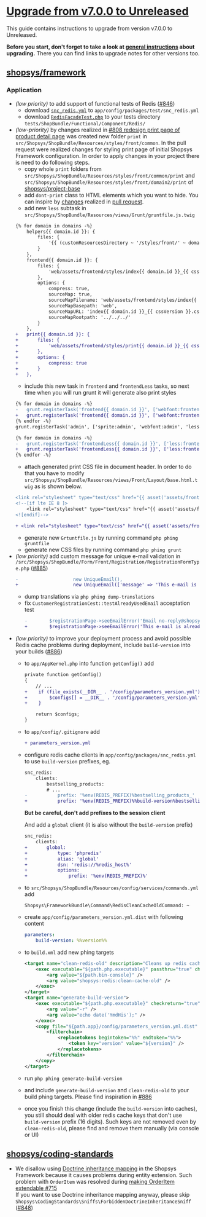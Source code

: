 # [Upgrade from v7.0.0 to Unreleased]

This guide contains instructions to upgrade from version v7.0.0 to Unreleased.

**Before you start, don't forget to take a look at [general instructions](/UPGRADE.md) about upgrading.**
There you can find links to upgrade notes for other versions too.

## [shopsys/framework]
### Application
- *(low priority)* to add support of functional tests of Redis ([#846](https://github.com/shopsys/shopsys/pull/846))
    - download [`snc_redis.yml`](https://github.com/shopsys/project-base/blob/master/app/config/packages/test/snc_redis.yml) to `app/config/packages/test/snc_redis.yml`
    - download [`RedisFacadeTest.php`](https://github.com/shopsys/project-base/tree/master/tests/ShopBundle/Functional/Component/Redis/RedisFacadeTest.php) to your tests directory `tests/ShopBundle/Functional/Component/Redis/`
- *(low-priority)* by changes realized in [#808 redesign print page of product detail page](https://github.com/shopsys/shopsys/pull/808) was created new folder `print` in `src/Shopsys/ShopBundle/Resources/styles/front/common`. In the pull request were realized changes for styling print page of initial Shopsys Framework configuration. In order to apply changes in your project there is need to do following steps.
    - copy whole `print` folders from `src/Shopsys/ShopBundle/Resources/styles/front/common/print` and `src/Shopsys/ShopBundle/Resources/styles/front/domain2/print` of [shopsys/project-base](https://github.com/shopsys/project-base/)
    - add `dont-print` class to HTML elements which you want to hide. You can inspire by [changes](https://github.com/shopsys/shopsys/pull/808/files) realized in [pull request](https://github.com/shopsys/shopsys/pull/808).
    - add new `less` subtask in `src/Shopsys/ShopBundle/Resources/views/Grunt/gruntfile.js.twig`
    ```diff
    {% for domain in domains -%}
        helpers{{ domain.id }}: {
            files: {
                '{{ (customResourcesDirectory ~ '/styles/front/' ~ domain.stylesDirectory)|raw }}/helpers/helpers-generated.less': '{{ (customResourcesDirectory ~ '/styles/front/' ~ domain.stylesDirectory)|raw }}/helpers.less'
            }
        },
        frontend{{ domain.id }}: {
            files: {
                'web/assets/frontend/styles/index{{ domain.id }}_{{ cssVersion }}.css': '{{ (customResourcesDirectory ~ '/styles/front/' ~ domain.stylesDirectory)|raw }}/main.less'
            },
            options: {
                compress: true,
                sourceMap: true,
                sourceMapFilename: 'web/assets/frontend/styles/index{{ domain.id }}_{{ cssVersion }}.css.map',
                sourceMapBasepath: 'web',
                sourceMapURL: 'index{{ domain.id }}_{{ cssVersion }}.css.map',
                sourceMapRootpath: '../../../'
            }
        },
    +   print{{ domain.id }}: {
    +       files: {
    +           'web/assets/frontend/styles/print{{ domain.id }}_{{ cssVersion }}.css': '{{ (customResourcesDirectory ~ '/styles/front/' ~ domain.stylesDirectory)|raw }}/print/main.less'
    +       },
    +       options: {
    +           compress: true
    +       }
    +   },
    ```
    - include this new task in `frontend` and `frontendLess` tasks, so next time when you will run grunt it will generate also print styles
    ```diff
    {% for domain in domains -%}
    -   grunt.registerTask('frontend{{ domain.id }}', ['webfont:frontend', 'sprite:frontend', 'less:frontend{{ domain.id }}', 'legacssy:frontend{{ domain.id }}', 'less:wysiwyg{{ domain.id }}'], 'postcss');
    +   grunt.registerTask('frontend{{ domain.id }}', ['webfont:frontend', 'sprite:frontend', 'less:frontend{{ domain.id }}', 'less:print{{ domain.id }}', 'legacssy:frontend{{ domain.id }}', 'less:wysiwyg{{ domain.id }}'], 'postcss');
    {% endfor -%}
    grunt.registerTask('admin', ['sprite:admin', 'webfont:admin', 'less:admin', 'legacssy:admin' ]);

    {% for domain in domains -%}
    -   grunt.registerTask('frontendLess{{ domain.id }}', ['less:frontend{{ domain.id }}', 'legacssy:frontend{{ domain.id }}', 'less:wysiwyg{{ domain.id }}']);
    +   grunt.registerTask('frontendLess{{ domain.id }}', ['less:frontend{{ domain.id }}', 'legacssy:frontend{{ domain.id }}', 'less:print{{ domain.id }}', 'less:wysiwyg{{ domain.id }}']);
    {% endfor -%}
    ```
    - attach generated print CSS file in document header. In order to do that you have to modify `src/Shopsys/ShopBundle/Resources/views/Front/Layout/base.html.twig` as is shown below.
    ```diff
    <link rel="stylesheet" type="text/css" href="{{ asset('assets/frontend/styles/index' ~ getDomain().id ~ '_' ~ getCssVersion() ~ '.css') }}" media="screen, projection">
    <!--[if lte IE 8 ]>
        <link rel="stylesheet" type="text/css" href="{{ asset('assets/frontend/styles/index' ~ getDomain().id ~ '_' ~ getCssVersion() ~ '-ie8.css') }}" media="screen, projection">
    <![endif]-->

    + <link rel="stylesheet" type="text/css" href="{{ asset('assets/frontend/styles/print' ~ getDomain().id ~ '_' ~ getCssVersion() ~ '.css') }}" media="print">
    ```
    - generate new `Grtuntfile.js` by running command `php phing gruntfile`
    - generate new CSS files by running command `php phing grunt`
- *(low priority)* add custom message for unique e-mail validation in `/src/Shopsys/ShopBundle/Form/Front/Registration/RegistrationFormType.php` ([#885](https://github.com/shopsys/shopsys/pull/885))
    ```diff
    -                    new UniqueEmail(),
    +                    new UniqueEmail(['message' => 'This e-mail is already registered']),
    ```
    - dump translations via `php phing dump-translations`
    - fix `CustomerRegistrationCest::testAlreadyUsedEmail` acceptation test
        ```diff
        -        $registrationPage->seeEmailError('Email no-reply@shopsys.com is already registered');
        +        $registrationPage->seeEmailError('This e-mail is already registered');
        ```
- *(low priority)* to improve your deployment process and avoid possible Redis cache problems during deployment, include `build-version` into your builds ([#886](https://github.com/shopsys/shopsys/pull/886))
    - to `app/AppKernel.php` into function `getConfig()` add
        ```diff
        private function getConfig()
        {
            // ...
        +    if (file_exists(__DIR__ . '/config/parameters_version.yml')) {
        +        $configs[] = __DIR__ . '/config/parameters_version.yml';
        +    }

            return $configs;
        }
        ```
    - to `app/config/.gitignore` add
        ```diff
        + parameters_version.yml
        ```
    - configure redis cache clients in `app/config/packages/snc_redis.yml` to use `build-version` prefixes, eg.
        ```diff
        snc_redis:
            clients:
                bestselling_products:
                # ...
        -           prefix: '%env(REDIS_PREFIX)%bestselling_products_'
        +           prefix: '%env(REDIS_PREFIX)%%build-version%bestselling_products_'
        ```
        **But be careful, don't add prefixes to the session client**

        And add a `global` client (it is also without the `build-version` prefix)
        ```diff
        snc_redis:
            clients:
        +       global:
        +           type: 'phpredis'
        +           alias: 'global'
        +           dsn: 'redis://%redis_host%'
        +           options:
        +               prefix: '%env(REDIS_PREFIX)%'
        ```
    - to `src/Shopsys/ShopBundle/Resources/config/services/commands.yml` add
        ```
        Shopsys\FrameworkBundle\Command\RedisCleanCacheOldCommand: ~
        ```
    - create `app/config/parameters_version.yml.dist` with following content
        ```yml
        parameters:
            build-version: %%version%%
        ```
    - to `build.xml` add new phing targets
        ```xml
        <target name="clean-redis-old" description="Cleans up redis cache for previous build versions">
            <exec executable="${path.php.executable}" passthru="true" checkreturn="true" output="${dev.null}">
                <arg value="${path.bin-console}" />
                <arg value="shopsys:redis:clean-cache-old" />
            </exec>
        </target>
        <target name="generate-build-version">
            <exec executable="${path.php.executable}" checkreturn="true" outputProperty="version">
                <arg value="-r" />
                <arg value="echo date('YmdHis');" />
            </exec>
            <copy file="${path.app}/config/parameters_version.yml.dist" tofile="${path.app}/config/parameters_version.yml" overwrite="true">
                <filterchain>
                    <replacetokens begintoken="%%" endtoken="%%">
                        <token key="version" value="${version}" />
                    </replacetokens>
                </filterchain>
            </copy>
        </target>
        ```
    - run `php phing generate-build-version`
    - and include `generate-build-version` and `clean-redis-old` to your build phing targets. Please find inspiration in [#886](https://github.com/shopsys/shopsys/pull/886/files)
    - once you finish this change (include the `build-version` into caches), you still should deal with older redis cache keys that don't use `build-version` prefix (16 digits).
      Such keys are not removed even by `clean-redis-old`, please find and remove them manually (via console or UI)

## [shopsys/coding-standards]
- We disallow using [Doctrine inheritance mapping](https://www.doctrine-project.org/projects/doctrine-orm/en/2.6/reference/inheritance-mapping.html) in the Shopsys Framework
  because it causes problems during entity extension. Such problem with `OrderItem` was resolved during [making OrderItem extendable #715](https://github.com/shopsys/shopsys/pull/715)  
  If you want to use Doctrine inheritance mapping anyway, please skip `Shopsys\CodingStandards\Sniffs\ForbiddenDoctrineInheritanceSniff` ([#848](https://github.com/shopsys/shopsys/pull/848))

[Upgrade from v7.0.0 to Unreleased]: https://github.com/shopsys/shopsys/compare/v7.0.0...HEAD
[shopsys/framework]: https://github.com/shopsys/framework
[shopsys/coding-standards]: https://github.com/shopsys/coding-standards
